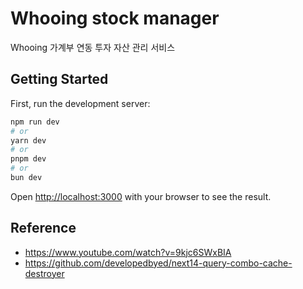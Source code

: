 # Whooing stock manager
Whooing 가계부 연동 투자 자산 관리 서비스

## Getting Started

First, run the development server:

```bash
npm run dev
# or
yarn dev
# or
pnpm dev
# or
bun dev
```

Open [http://localhost:3000](http://localhost:3000) with your browser to see the result.

## Reference
- https://www.youtube.com/watch?v=9kjc6SWxBIA
- https://github.com/developedbyed/next14-query-combo-cache-destroyer
